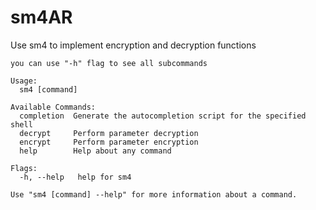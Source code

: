 # sm4AR

Use sm4 to implement encryption and decryption functions

```shell
you can use "-h" flag to see all subcommands

Usage:
  sm4 [command]

Available Commands:
  completion  Generate the autocompletion script for the specified shell
  decrypt     Perform parameter decryption
  encrypt     Perform parameter encryption
  help        Help about any command

Flags:
  -h, --help   help for sm4

Use "sm4 [command] --help" for more information about a command.
```
